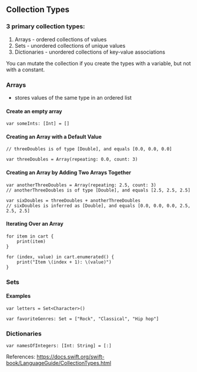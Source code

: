 ## Collection Types

### 3 primary collection types:

1. Arrays - ordered collections of values
2. Sets - unordered collections of unique values
3. Dictionaries - unordered collections of key-value associations

You can mutate the collection if you create the types with a variable, but not with a constant.

### Arrays 
- stores values of the same type in an ordered list

#### Create an empty array
```
var someInts: [Int] = []
```
#### Creating an Array with a Default Value
```
// threeDoubles is of type [Double], and equals [0.0, 0.0, 0.0]

var threeDoubles = Array(repeating: 0.0, count: 3)
```

#### Creating an Array by Adding Two Arrays Together
```
var anotherThreeDoubles = Array(repeating: 2.5, count: 3)
// anotherThreeDoubles is of type [Double], and equals [2.5, 2.5, 2.5]

var sixDoubles = threeDoubles + anotherThreeDoubles
// sixDoubles is inferred as [Double], and equals [0.0, 0.0, 0.0, 2.5, 2.5, 2.5]
```

#### Iterating Over an Array
```
for item in cart {
    print(item)
}
```

```
for (index, value) in cart.enumerated() {
    print("Item \(index + 1): \(value)")
}
```

### Sets

#### Examples
```
var letters = Set<Character>()

var favoriteGenres: Set = ["Rock", "Classical", "Hip hop"]
```

### Dictionaries
```
var namesOfIntegers: [Int: String] = [:]
```

References:
https://docs.swift.org/swift-book/LanguageGuide/CollectionTypes.html